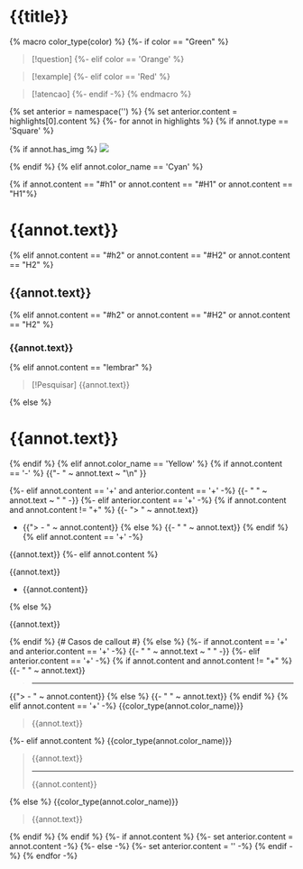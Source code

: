 # {{title}}

{% macro color_type(color) %}
{%- if color == "Green" %}


> [!question]
{%- elif color == 'Orange' %}


> [!example]
{%- elif color == 'Red' %}


> [!atencao]
{%- endif -%}
{% endmacro %}

{% set anterior = namespace('') %}
{% set anterior.content = highlights[0].content %}
{%- for annot  in highlights %}
{% if annot.type == 'Square' %}

{% if annot.has_img %}
![]({{annot.img_path}})

{% endif %}
{% elif annot.color_name == 'Cyan' %}

{% if annot.content == "#h1" or annot.content == "#H1" or  annot.content == "H1"%}
# {{annot.text}}

{% elif annot.content == "#h2" or annot.content == "#H2" or  annot.content == "H2" %}
## {{annot.text}}

{% elif annot.content == "#h2" or annot.content == "#H2" or  annot.content == "H2" %}
### {{annot.text}}

{% elif annot.content == "lembrar" %}
> [!Pesquisar]
> {{annot.text}}

{% else %}
# {{annot.text}}

{% endif %}
{% elif annot.color_name == 'Yellow' %}
{% if annot.content == '-' %}
{{"- " ~ annot.text ~ "\n" }}

{%- elif annot.content == '+' and anterior.content == '+' -%}
{{- " " ~ annot.text ~ " " -}}
{%- elif anterior.content == '+' -%}
{% if annot.content and annot.content != "+" %}
{{- "> " ~ annot.text}}
- {{"> - " ~ annot.content}}
{% else %}
{{- " " ~ annot.text}}
{% endif %}
{% elif annot.content == '+' -%}

{{annot.text}} 
{%- elif annot.content %}

{{annot.text}}
- {{annot.content}}

{% else %}

{{annot.text}}

{% endif %}
{# Casos de callout #}
{% else %}
{%- if annot.content == '+' and anterior.content == '+' -%}
{{- " " ~ annot.text ~ " " -}}
{%- elif anterior.content == '+' -%}
{% if annot.content and annot.content != "+" %}
{{- " " ~ annot.text}}
> - - -
{{"> - " ~ annot.content}}
{% else %}
{{- " " ~ annot.text}}
{% endif %}
{% elif annot.content == '+' -%}
{{color_type(annot.color_name)}}
> {{annot.text}} 

{%- elif annot.content %}
{{color_type(annot.color_name)}}
> {{annot.text}}
> - - -
> {{annot.content}}

{% else %}
{{color_type(annot.color_name)}}
> {{annot.text}}


{% endif %}
{% endif %}
{%- if annot.content %}
{%- set anterior.content = annot.content -%}
{%- else -%}
{%- set anterior.content = '' -%}
{% endif -%}
{% endfor -%}
